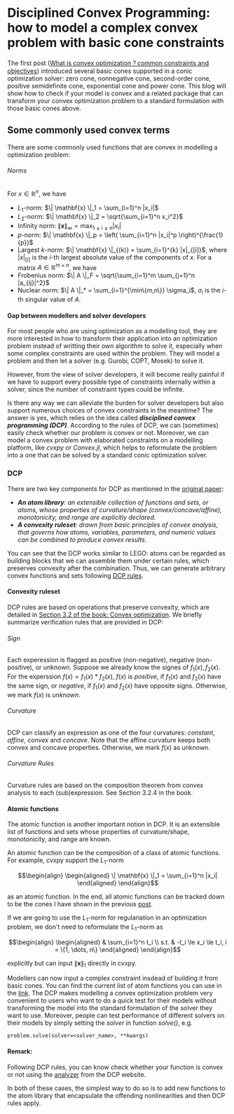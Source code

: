 <!-- ---
title: 'Disciplined Convex Programming: how to model a complex convex problem with basic building blocks?'
date: 2024-11-11
--- -->
Disciplined Convex Programming: how to model a complex convex problem with basic cone constraints
======

The first post ([What is convex optimization？common constraints and objectives](https://github.com/yuwenchen95/yuwenchen95.github.io/blob/master/_posts/Basics_of_convex_optimization/common_constraints_and_objectives.md)) introduced several basic cones supported in a conic optimization solver: zero cone, nonnegative cone, second-order cone, positive semidefinite cone, exponential cone and power cone. This blog will show how to check if your model is convex and a related package that can transform your convex optimization problem to a standard formulation with those basic cones above. 

## Some commonly used convex terms
There are some commonly used functions that are convex in modelling a optimization problem:

###### Norms
For $x \in \mathbb{R}^n$, we have
- $L_1$-norm: $\| \mathbf{x} \|_1 = \sum_{i=1}^n |x_i|$
- $L_2$-norm: $\| \mathbf{x} \|_2 = \sqrt{\sum_{i=1}^n x_i^2}$
- Infinity norm: $\| \mathbf{x} \|_\infty = \max_{1 \leq i \leq n} |x_i|$
- $p$-norm: $\| \mathbf{x} \|_p = \left( \sum_{i=1}^n |x_i|^p \right)^{\frac{1}{p}}$
- Largest $k$-norm: $\| \mathbf{x} \|_{(k)} = \sum_{i=1}^{k} |x|_{[i]}$, where $|x|_{[i]}$ is the $i$-th largest absolute value of the components of $x$.
For a matrix $A \in \mathbb{R}^{m \times n}$, we have
- Frobenius norm: $\| A \|_F = \sqrt{\sum_{i=1}^m \sum_{j=1}^n |a_{ij}|^2}$
- Nuclear norm: $\| A \|_* = \sum_{i=1}^{\min\{m,n\}} \sigma_i$, $\sigma_i$ is the $i$-th singular value of $A$.

#### Gap between modellers and solver developers
For most people who are using optimization as a modelling tool, they are more interested in how to transform their application into an optimization problem instead of writting their own algorithm to solve it, especially when some complex constraints are used within the problem. They will model a problem and then let a solver (e.g. Gurobi, COPT, Mosek) to solve it.

However, from the view of solver developers, it will become really painful if we have to support every possible type of constraints internally within a solver, since the number of constraint types could be infinite. 

Is there any way we can alleviate the burden for solver developers but also support numerous choices of convex constraints in the meantime? The answer is yes, which relies on the idea called ***disciplined convex programming (DCP)***. According to the rules of DCP, we can (sometimes) easily check whether our problem is convex or not. Moreover, we can model a convex problem with elaborated constraints on a modelling platform, like *cvxpy* or *Convex.jl*, which helps to reformulate the problem into a one that can be solved by a standard conic optimization solver.

### DCP
There are two key components for DCP as mentioned in the [original paper](https://stanford.edu/~boyd/papers/disc_cvx_prog.html):

- ***An atom library**: an extensible collection of functions and sets, or atoms, whose properties of curvature/shape (convex/concave/affine), monotonicity, and range are explicitly declared.*
- ***A convexity ruleset**: drawn from basic principles of convex analysis, that governs how atoms, variables, parameters, and numeric values can be combined to produce convex results.*

You can see that the DCP works similar to LEGO: atoms can be regarded as building blocks that we can assemble them under certain rules, which preserves convexity after the combination. Thus, we can generate arbitrary convex functions and sets following [DCP rules](https://dcp.stanford.edu/rules). 
#### Convexity ruleset
DCP rules are based on operations that preserve convexity, which are detailed in [Section 3.2 of the book: Convex optimization](https://web.stanford.edu/~boyd/cvxbook/). We briefly summarize verification rules that are provided in DCP:

###### Sign
Each experession is flagged as  positive (non-negative), negative (non-positive), or unknown. Suppose we already know the signes of $f_1(x), f_2(x)$. For the experssion $f(x) = f_1(x)*f_2(x)$, $f(x)$ is *positive*, if $f_1(x)$ and $f_2(x)$ have the same sign, or *negative*, if $f_1(x)$ and $f_2(x)$ have opposite signs. Otherwise, we mark $f(x)$ is *unknown*.

###### Curvature
DCP can classify an expression as one of the four curvatures: *constant*, *affine*, *convex* and *concave*. Note that the affine curvature keeps both convex and concave properties. Otherwise, we mark $f(x)$ as unknown.

###### Curvature Rules
Curvature rules are based on the composition theorem from convex analysis to each (sub)expression. See Section 3.2.4 in the book.

#### Atomic functions
The atomic function is another important notion in DCP. It is an extensible list of functions and sets whose properties of curvature/shape, monotonicity, and range are known. 

An atomic function can be the composition of a class of atomic functions. For example, cvxpy support the $L_1$-norm 
```math
\begin{align}
\begin{aligned}
\| \mathbf{x} \|_1 = \sum_{i=1}^n |x_i| 
\end{aligned}
\end{align}
```
as an atomic function. In the end, all atomic functions can be tracked down to be the cones I have shown in the previous [post](https://github.com/yuwenchen95/yuwenchen95.github.io/blob/master/_posts/Basics_of_convex_optimization/common_constraints_and_objectives.md).

If we are going to use the $L_1$-norm for regulariation in an optimization problem, we don't need to reformulate the $L_1$-norm as
```math
\begin{align}
\begin{aligned}
& \sum_{i=1}^n t_i \\
s.t. & -t_i \le x_i \le t_i, i = \{1, \dots, n\} 
\end{aligned}
\end{align}
```
explicitly but can input $\| \mathbf{x} \|_1$ directly in cvxpy. 

Modellers can now input a complex constraint insdead of building it from basic cones. You can find the current list of atom functions you can use in the [link](https://www.cvxpy.org/tutorial/functions/index.html#scalar-functions). The DCP makes modelling a convex optimization problem very convenient to users who want to do a quick test for their models without transforming the model into the standard formulation of the solver they want to use. Moreover, people can test performance of different solvers on their models by simply setting the *solver* in function *solve()*, e.g.
```
problem.solve(solver=<solver_name>, **kwargs)
```


#### Remark: 
Following DCP rules, you can know check whether your function is convex or not using the [analyzer](https://dcp.stanford.edu/analyzer) from the DCP website.

In both of these cases, the simplest way to do so is to add new functions to the atom library that encapsulate the offending nonlinearities and then DCP rules apply.